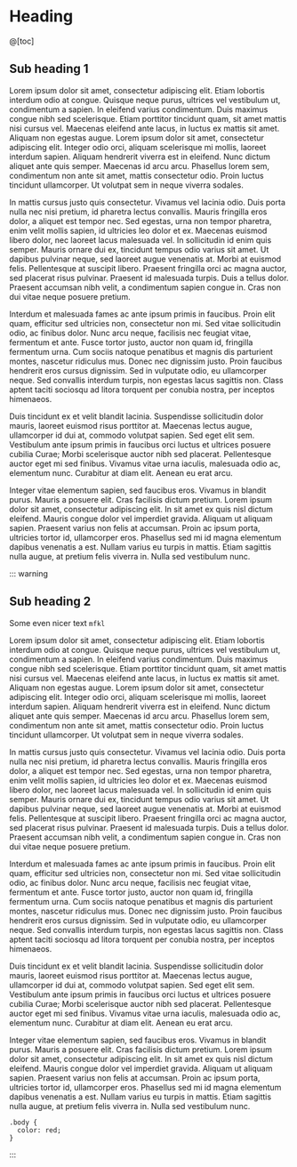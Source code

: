 # Heading

@[toc]

## Sub heading 1
Lorem ipsum dolor sit amet, consectetur adipiscing elit. Etiam lobortis interdum odio at congue. Quisque neque purus, ultrices vel vestibulum ut, condimentum a sapien. In eleifend varius condimentum. Duis maximus congue nibh sed scelerisque. Etiam porttitor tincidunt quam, sit amet mattis nisi cursus vel. Maecenas eleifend ante lacus, in luctus ex mattis sit amet. Aliquam non egestas augue. Lorem ipsum dolor sit amet, consectetur adipiscing elit. Integer odio orci, aliquam scelerisque mi mollis, laoreet interdum sapien. Aliquam hendrerit viverra est in eleifend. Nunc dictum aliquet ante quis semper. Maecenas id arcu arcu. Phasellus lorem sem, condimentum non ante sit amet, mattis consectetur odio. Proin luctus tincidunt ullamcorper. Ut volutpat sem in neque viverra sodales.

In mattis cursus justo quis consectetur. Vivamus vel lacinia odio. Duis porta nulla nec nisi pretium, id pharetra lectus convallis. Mauris fringilla eros dolor, a aliquet est tempor nec. Sed egestas, urna non tempor pharetra, enim velit mollis sapien, id ultricies leo dolor et ex. Maecenas euismod libero dolor, nec laoreet lacus malesuada vel. In sollicitudin id enim quis semper. Mauris ornare dui ex, tincidunt tempus odio varius sit amet. Ut dapibus pulvinar neque, sed laoreet augue venenatis at. Morbi at euismod felis. Pellentesque at suscipit libero. Praesent fringilla orci ac magna auctor, sed placerat risus pulvinar. Praesent id malesuada turpis. Duis a tellus dolor. Praesent accumsan nibh velit, a condimentum sapien congue in. Cras non dui vitae neque posuere pretium.

Interdum et malesuada fames ac ante ipsum primis in faucibus. Proin elit quam, efficitur sed ultricies non, consectetur non mi. Sed vitae sollicitudin odio, ac finibus dolor. Nunc arcu neque, facilisis nec feugiat vitae, fermentum et ante. Fusce tortor justo, auctor non quam id, fringilla fermentum urna. Cum sociis natoque penatibus et magnis dis parturient montes, nascetur ridiculus mus. Donec nec dignissim justo. Proin faucibus hendrerit eros cursus dignissim. Sed in vulputate odio, eu ullamcorper neque. Sed convallis interdum turpis, non egestas lacus sagittis non. Class aptent taciti sociosqu ad litora torquent per conubia nostra, per inceptos himenaeos.

Duis tincidunt ex et velit blandit lacinia. Suspendisse sollicitudin dolor mauris, laoreet euismod risus porttitor at. Maecenas lectus augue, ullamcorper id dui at, commodo volutpat sapien. Sed eget elit sem. Vestibulum ante ipsum primis in faucibus orci luctus et ultrices posuere cubilia Curae; Morbi scelerisque auctor nibh sed placerat. Pellentesque auctor eget mi sed finibus. Vivamus vitae urna iaculis, malesuada odio ac, elementum nunc. Curabitur at diam elit. Aenean eu erat arcu.

Integer vitae elementum sapien, sed faucibus eros. Vivamus in blandit purus. Mauris a posuere elit. Cras facilisis dictum pretium. Lorem ipsum dolor sit amet, consectetur adipiscing elit. In sit amet ex quis nisl dictum eleifend. Mauris congue dolor vel imperdiet gravida. Aliquam ut aliquam sapien. Praesent varius non felis at accumsan. Proin ac ipsum porta, ultricies tortor id, ullamcorper eros. Phasellus sed mi id magna elementum dapibus venenatis a est. Nullam varius eu turpis in mattis. Etiam sagittis nulla augue, at pretium felis viverra in. Nulla sed vestibulum nunc.

::: warning
## Sub heading 2
Some even nicer text `mfkl`

Lorem ipsum dolor sit amet, consectetur adipiscing elit. Etiam lobortis interdum odio at congue. Quisque neque purus, ultrices vel vestibulum ut, condimentum a sapien. In eleifend varius condimentum. Duis maximus congue nibh sed scelerisque. Etiam porttitor tincidunt quam, sit amet mattis nisi cursus vel. Maecenas eleifend ante lacus, in luctus ex mattis sit amet. Aliquam non egestas augue. Lorem ipsum dolor sit amet, consectetur adipiscing elit. Integer odio orci, aliquam scelerisque mi mollis, laoreet interdum sapien. Aliquam hendrerit viverra est in eleifend. Nunc dictum aliquet ante quis semper. Maecenas id arcu arcu. Phasellus lorem sem, condimentum non ante sit amet, mattis consectetur odio. Proin luctus tincidunt ullamcorper. Ut volutpat sem in neque viverra sodales.

In mattis cursus justo quis consectetur. Vivamus vel lacinia odio. Duis porta nulla nec nisi pretium, id pharetra lectus convallis. Mauris fringilla eros dolor, a aliquet est tempor nec. Sed egestas, urna non tempor pharetra, enim velit mollis sapien, id ultricies leo dolor et ex. Maecenas euismod libero dolor, nec laoreet lacus malesuada vel. In sollicitudin id enim quis semper. Mauris ornare dui ex, tincidunt tempus odio varius sit amet. Ut dapibus pulvinar neque, sed laoreet augue venenatis at. Morbi at euismod felis. Pellentesque at suscipit libero. Praesent fringilla orci ac magna auctor, sed placerat risus pulvinar. Praesent id malesuada turpis. Duis a tellus dolor. Praesent accumsan nibh velit, a condimentum sapien congue in. Cras non dui vitae neque posuere pretium.

Interdum et malesuada fames ac ante ipsum primis in faucibus. Proin elit quam, efficitur sed ultricies non, consectetur non mi. Sed vitae sollicitudin odio, ac finibus dolor. Nunc arcu neque, facilisis nec feugiat vitae, fermentum et ante. Fusce tortor justo, auctor non quam id, fringilla fermentum urna. Cum sociis natoque penatibus et magnis dis parturient montes, nascetur ridiculus mus. Donec nec dignissim justo. Proin faucibus hendrerit eros cursus dignissim. Sed in vulputate odio, eu ullamcorper neque. Sed convallis interdum turpis, non egestas lacus sagittis non. Class aptent taciti sociosqu ad litora torquent per conubia nostra, per inceptos himenaeos.

Duis tincidunt ex et velit blandit lacinia. Suspendisse sollicitudin dolor mauris, laoreet euismod risus porttitor at. Maecenas lectus augue, ullamcorper id dui at, commodo volutpat sapien. Sed eget elit sem. Vestibulum ante ipsum primis in faucibus orci luctus et ultrices posuere cubilia Curae; Morbi scelerisque auctor nibh sed placerat. Pellentesque auctor eget mi sed finibus. Vivamus vitae urna iaculis, malesuada odio ac, elementum nunc. Curabitur at diam elit. Aenean eu erat arcu.

Integer vitae elementum sapien, sed faucibus eros. Vivamus in blandit purus. Mauris a posuere elit. Cras facilisis dictum pretium. Lorem ipsum dolor sit amet, consectetur adipiscing elit. In sit amet ex quis nisl dictum eleifend. Mauris congue dolor vel imperdiet gravida. Aliquam ut aliquam sapien. Praesent varius non felis at accumsan. Proin ac ipsum porta, ultricies tortor id, ullamcorper eros. Phasellus sed mi id magna elementum dapibus venenatis a est. Nullam varius eu turpis in mattis. Etiam sagittis nulla augue, at pretium felis viverra in. Nulla sed vestibulum nunc.

``` lang-css
.body {
  color: red;
}
```
:::
